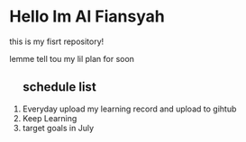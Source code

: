 <h1>Hello Im Al Fiansyah</h1>
<p>this is my fisrt repository!</p>
<p>lemme tell tou my lil plan for soon</p>
<ol type="1">
    <h2>schedule list</h2>
    <li>Everyday upload my learning record and upload to gihtub</li>
    <li>Keep Learning</li>
    <li>target goals in July</li>
</ol>